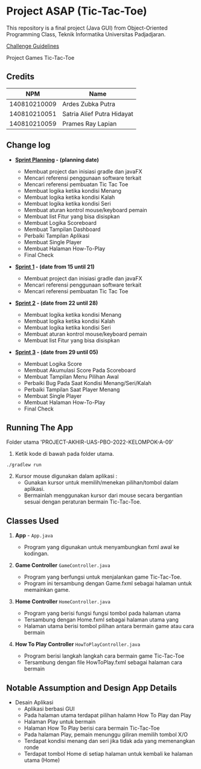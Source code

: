 # Project ASAP (Tic-Tac-Toe)

This repository is a final project (Java GUI) from Object-Oriented Programming Class, Teknik Informatika Universitas Padjadjaran.

[Challenge Guidelines](challenge-guideline.md)

Project Games Tic-Tac-Toe

## Credits

| NPM           | Name                       |
| ------------- | -------------------------- |
| 140810210009  | Ardes Zubka Putra          |
| 140810210051  | Satria Alief Putra Hidayat |
| 140810210059  | Prames Ray Lapian          |

## Change log

- **[Sprint Planning](changelog/sprint-planning.md) - (planning date)**
  - Membuat project dan inisiasi gradle dan javaFX
  - Mencari referensi penggunaan software terkait
  - Mencari referensi pembuatan Tic Tac Toe
  - Membuat logika ketika kondisi Menang
  - Membuat logika ketika kondisi Kalah
  - Membuat logika ketika kondisi Seri
  - Membuat aturan kontrol mouse/keyboard pemain
  - Membuat list Fitur yang bisa disispkan
  - Membuat Logika Scoreboard
  - Membuat Tampilan Dashboard
  - Perbaiki Tampilan Aplikasi
  - Membuat Single Player
  - Membuat Halaman How-To-Play
  - Final Check

- **[Sprint 1](changelog/sprint-1.md) - (date from 15 until 21)**
  - Membuat project dan inisiasi gradle dan javaFX
  - Mencari referensi penggunaan software terkait
  - Mencari referensi pembuatan Tic Tac Toe

- **[Sprint 2](changelog/sprint-2.md) - (date from 22 until 28)**
  - Membuat logika ketika kondisi Menang
  - Membuat logika ketika kondisi Kalah
  - Membuat logika ketika kondisi Seri
  - Membuat aturan kontrol mouse/keyboard pemain
  - Membuat list Fitur yang bisa disispkan
  
- **[Sprint 3](changelog/sprint-3.md) - (date from 29 until 05)**
  - Membuat Logika Score
  - Membuat Akumulasi Score Pada Scoreboard
  - Membuat Tampilan Menu Pilihan Awal
  - Perbaiki Bug Pada Saat Kondisi Menang/Seri/Kalah
  - Perbaiki Tampilan Saat Player Menang 
  - Membuat Single Player
  - Membuat Halaman How-To-Play 
  - Final Check 

## Running The App

Folder utama 'PROJECT-AKHIR-UAS-PBO-2022-KELOMPOK-A-09'

1. Ketik kode di bawah pada folder utama.
```
./gradlew run
```

2. Kursor mouse digunakan dalam aplikasi :
   - Gunakan kursor untuk memilih/menekan pilihan/tombol dalam aplikasi.
   - Bermainlah menggunakan kursor dari mouse secara bergantian sesuai dengan peraturan bermain Tic-Tac-Toe.

## Classes Used

1. **App** -
`App.java`
   - Program yang digunakan untuk menyambungkan fxml awal ke kodingan.

2. **Game Controller**
`GameController.java`
   - Program yang berfungsi untuk menjalankan game Tic-Tac-Toe.
   - Program ini tersambung dengan Game.fxml sebagai halaman untuk memainkan game.

3. **Home Controller**
`HomeController.java`
   - Program yang berisi fungsi fungsi tombol pada halaman utama
   - Tersambung dengan Home.fxml sebagai halaman utama yang
   - Halaman utama berisi tombol pilihan antara bermain game atau cara bermain

4. **How To Play Controller**
`HowToPlayController.java`
   - Program berisi langkah langkah cara bermain game Tic-Tac-Toe
   - Tersambung dengan file HowToPlay.fxml sebagai halaman cara bermain

## Notable Assumption and Design App Details

- Desain Aplikasi
  - Aplikasi berbasi GUI
  - Pada halaman utama terdapat pilihan halamn How To Play dan Play
  - Halaman Play untuk bermain
  - Halaman How To Play berisi cara bermain Tic-Tac-Toe
  - Pada halaman Play, pemain menunggu giliran memilih tombol X/O
  - Terdapat kondisi menang dan seri jika tidak ada yang memenangkan ronde
  - Terdapat tombol Home di setiap halaman untuk kembali ke halaman utama (Home)
